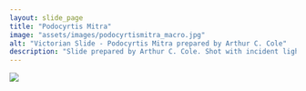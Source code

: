 ```yaml
---
layout: slide_page
title: "Podocyrtis Mitra"
image: "assets/images/podocyrtismitra_macro.jpg"
alt: "Victorian Slide - Podocyrtis Mitra prepared by Arthur C. Cole"
description: "Slide prepared by Arthur C. Cole. Shot with incident lighting."
---
```


<img src="{{ site.baseurl }}/assets/images/podocyrtismitra_micro.jpg">